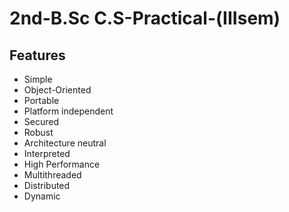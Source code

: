 
#  2nd-B.Sc C.S-Practical-(IIIsem)









## Features

- Simple
- Object-Oriented
- Portable
- Platform independent
- Secured
- Robust
- Architecture neutral
- Interpreted
- High Performance
- Multithreaded
- Distributed
- Dynamic








